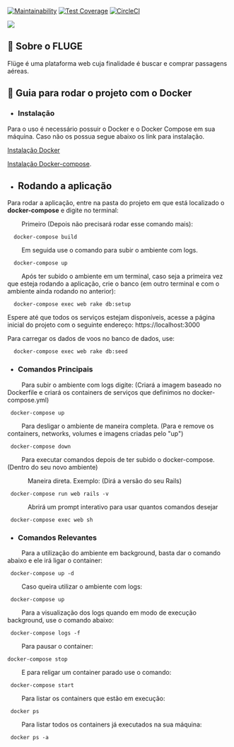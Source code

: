 [![Maintainability](https://api.codeclimate.com/v1/badges/b98ed068381391e797bf/maintainability)](https://codeclimate.com/github/DSW12018/fluge/maintainability) [![Test Coverage](https://api.codeclimate.com/v1/badges/b98ed068381391e797bf/test_coverage)](https://codeclimate.com/github/DSW12018/fluge/test_coverage)     [![CircleCI](https://circleci.com/gh/DSW12018/fluge.svg?style=svg)](https://circleci.com/gh/DSW12018/fluge)

![](https://raw.githubusercontent.com/wiki/DSW12018/fluge/images/logo.png)

## 🔵 Sobre o FLUGE

Flüge é uma plataforma web cuja finalidade é buscar e comprar passagens aéreas.

## 🐳 Guia para rodar o projeto com o Docker

* ### Instalação

Para o uso é necessário possuir o Docker e o Docker Compose em sua máquina. Caso não os possua segue abaixo os link para instalação.

[Instalação Docker](https://docs.docker.com/engine/installation/linux/docker-ce/)

[Instalação Docker-compose](https://docs.docker.com/compose/install/).


* ## Rodando a aplicação

Para rodar a aplicação, entre na pasta do projeto em que está localizado o __docker-compose__ e digite no terminal:

&emsp;&emsp; Primeiro (Depois não precisará rodar esse comando mais):

```
  docker-compose build
```

 &emsp;&emsp; Em seguida use o comando para subir o ambiente com logs.

```
  docker-compose up
```

 &emsp;&emsp; Após ter subido o ambiente em um terminal, caso seja a primeira vez que esteja rodando a aplicação, crie o banco (em outro terminal e com o ambiente ainda rodando no anterior):

```
  docker-compose exec web rake db:setup
```
Espere até que todos os serviços estejam disponíveis, acesse a página inicial do projeto com o seguinte endereço: https://localhost:3000

Para carregar os dados de voos no banco de dados, use:
```
  docker-compose exec web rake db:seed
```

* ### Comandos Principais

 &emsp;&emsp; Para subir o ambiente com logs digite: (Criará a imagem baseado no Dockerfile e criará os containers de serviços que definimos no docker-compose.yml)

 ```terminal
  docker-compose up
 ```

 &emsp;&emsp; Para desligar o ambiente de maneira completa. (Para e remove os containers, networks, volumes e imagens criadas pelo "up")

 ```terminal
  docker-compose down
 ```

 &emsp;&emsp; Para executar comandos depois de ter subido o docker-compose. (Dentro do seu novo ambiente)

 &emsp;&emsp;&emsp; Maneira direta. Exemplo: (Dirá a versão do seu Rails)
 ```terminal
  docker-compose run web rails -v

 ```
 &emsp;&emsp;&emsp; Abrirá um prompt interativo para usar quantos comandos desejar
 ```terminal
  docker-compose exec web sh

 ```
* ### Comandos Relevantes

 &emsp;&emsp; Para a utilização do ambiente em background, basta dar o comando abaixo e ele irá ligar o container:

 ```terminal
  docker-compose up -d
 ```
 &emsp;&emsp; Caso queira utilizar o ambiente com logs:

 ```terminal
  docker-compose up
 ```
 &emsp;&emsp; Para a visualização dos logs quando em modo de execução background, use o comando abaixo:

 ```terminal
  docker-compose logs -f
 ```

 &emsp;&emsp; Para pausar o container:

  ```terminal
  docker-compose stop
 ```
 &emsp;&emsp; E para religar um container parado use o comando:

 ```terminal
  docker-compose start
 ```

 &emsp;&emsp; Para listar os containers que estão em execução:

 ```terminal
  docker ps
 ```
 &emsp;&emsp; Para listar todos os containers já executados na sua máquina:

 ```terminal
  docker ps -a
 ```
